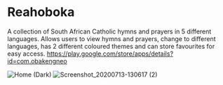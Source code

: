 # Reahoboka
A collection of South African Catholic hymns and prayers in 5 different languages. Allows users to view hymns and prayers, change to different languages, has 2 different coloured themes and can store favourites for easy access.
https://play.google.com/store/apps/details?id=com.obakengneo

![Home (Dark)](https://user-images.githubusercontent.com/45826980/107624871-251b2f00-6c64-11eb-9764-716051f3c9e6.png)
![Screenshot_20200713-130617 (2)](https://user-images.githubusercontent.com/45826980/107625105-82af7b80-6c64-11eb-8c71-434170a63f1b.png)
